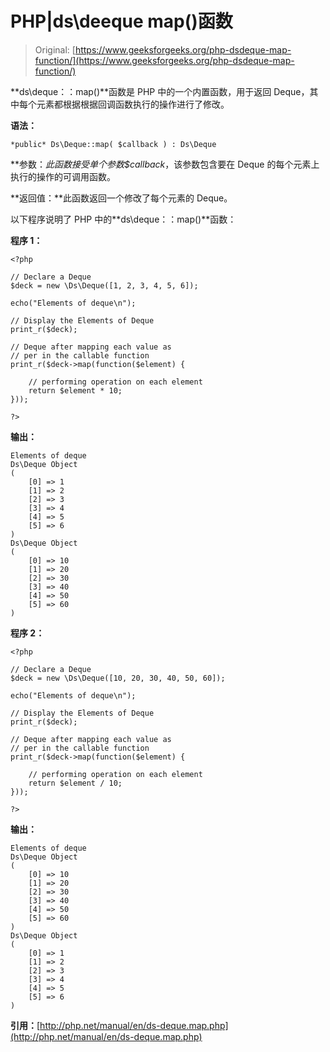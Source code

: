 # PHP|ds\deeque map()函数

> Original: [https://www.geeksforgeeks.org/php-dsdeque-map-function/](https://www.geeksforgeeks.org/php-dsdeque-map-function/)

**ds\deque：：map()**函数是 PHP 中的一个内置函数，用于返回 Deque，其中每个元素都根据根据回调函数执行的操作进行了修改。

**语法：**

```
*public* Ds\Deque::map( $callback ) : Ds\Deque
```

**参数：**此函数接受单个参数*$callback*，该参数包含要在 Deque 的每个元素上执行的操作的可调用函数。

**返回值：**此函数返回一个修改了每个元素的 Deque。

以下程序说明了 PHP 中的**ds\deque：：map()**函数：

**程序 1：**

```
<?php

// Declare a Deque
$deck = new \Ds\Deque([1, 2, 3, 4, 5, 6]);

echo("Elements of deque\n");

// Display the Elements of Deque
print_r($deck);

// Deque after mapping each value as 
// per in the callable function
print_r($deck->map(function($element) {

    // performing operation on each element
    return $element * 10;
}));

?>
```

**输出：**

```
Elements of deque
Ds\Deque Object
(
    [0] => 1
    [1] => 2
    [2] => 3
    [3] => 4
    [4] => 5
    [5] => 6
)
Ds\Deque Object
(
    [0] => 10
    [1] => 20
    [2] => 30
    [3] => 40
    [4] => 50
    [5] => 60
)

```

**程序 2：**

```
<?php

// Declare a Deque
$deck = new \Ds\Deque([10, 20, 30, 40, 50, 60]);

echo("Elements of deque\n");

// Display the Elements of Deque
print_r($deck);

// Deque after mapping each value as 
// per in the callable function
print_r($deck->map(function($element) {

    // performing operation on each element
    return $element / 10;
}));

?>
```

**输出：**

```
Elements of deque
Ds\Deque Object
(
    [0] => 10
    [1] => 20
    [2] => 30
    [3] => 40
    [4] => 50
    [5] => 60
)
Ds\Deque Object
(
    [0] => 1
    [1] => 2
    [2] => 3
    [3] => 4
    [4] => 5
    [5] => 6
)

```

**引用：**[http://php.net/manual/en/ds-deque.map.php](http://php.net/manual/en/ds-deque.map.php)